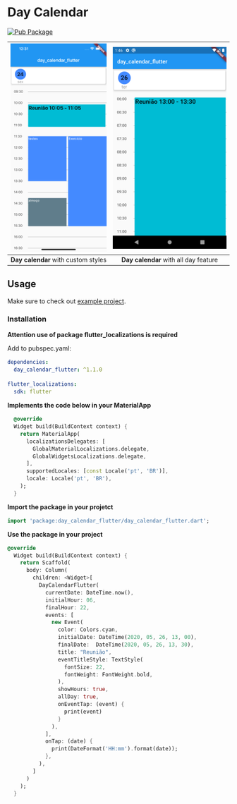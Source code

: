 # Day Calendar

[![Pub Package](https://img.shields.io/pub/v/day_calendar_flutter.svg?style=flat-square)](https://pub.dartlang.org/packages/day_calendar_flutter)

| ![github-small](assets/img/readme_1.png) | ![github-small](assets/img/readme_3.png) |
| :------------: | :------------: |
 **Day calendar** with custom styles | **Day calendar** with all day feature

## Usage

Make sure to check out [example project](https://github.com/RodolfoBonis/DayCalendar/tree/master/example).

### Installation

**Attention use of package flutter_localizations is required**

Add to pubspec.yaml:

```yaml
dependencies:
  day_calendar_flutter: ^1.1.0

flutter_localizations:
  sdk: flutter
```

**Implements the code below in your MaterialApp**
```dart
  @override
  Widget build(BuildContext context) {
    return MaterialApp(
      localizationsDelegates: [
        GlobalMaterialLocalizations.delegate,
        GlobalWidgetsLocalizations.delegate,
      ],
      supportedLocales: [const Locale('pt', 'BR')],
      locale: Locale('pt', 'BR'),
    );
  }
```

**Import the package in your projetct**

```dart
import 'package:day_calendar_flutter/day_calendar_flutter.dart';
```

**Use the package in your project**

```dart
@override
  Widget build(BuildContext context) {
    return Scaffold(
      body: Column(
        children: <Widget>[
          DayCalendarFlutter(
            currentDate: DateTime.now(),
            initialHour: 06,
            finalHour: 22,
            events: [
              new Event(
                color: Colors.cyan,
                initialDate: DateTime(2020, 05, 26, 13, 00),
                finalDate:  DateTime(2020, 05, 26, 13, 30),
                title: "Reunião",
                eventTitleStyle: TextStyle(
                  fontSize: 22,
                  fontWeight: FontWeight.bold,
                ),
                showHours: true,
                allDay: true,
                onEventTap: (event) {
                  print(event)
                }
              ),
            ],
            onTap: (date) {
              print(DateFormat('HH:mm').format(date));
            },
          ),
        ]
      )
    );
  }
```
